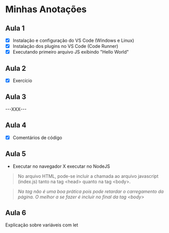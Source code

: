 # Minhas Anotações

## Aula 1

- [x] Instalação e configuração do VS Code (Windows e Linux)
- [x] Instalação dos plugins no VS Code (Code Runner)
- [x] Executando primeiro arquivo JS exibindo "Hello World"

## Aula 2
- [x] Exercício

## Aula 3
---XXX---

## Aula 4
- [x] Comentários de código

## Aula 5
- Executar no navegador X executar no NodeJS

> No arquivo HTML, pode-se incluir a chamada ao arquivo javascript (index.js) tanto na tag \<head\> quanto na tag \<body\>.

>_Na tag <head> não é uma boa prática pois pode retardar o carregamento da página. O melhor a se fazer é incluir no final da tag \<body\>_

## Aula 6
Explicação sobre variáveis com let